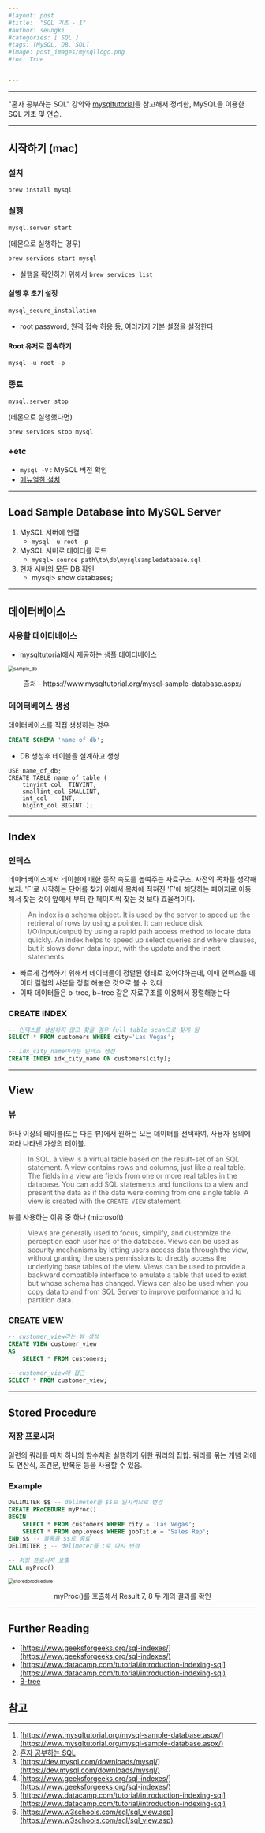 ```yaml
---
#layout: post
#title:  "SQL 기초 - 1"
#author: seungki
#categories: [ SQL ]
#tags: [MySQL, DB, SQL]
#image: post_images/mysqllogo.png
#toc: True


---
```


---

"혼자 공부하는 SQL" 강의와 [mysqltutorial](https://www.mysqltutorial.org/mysql-sample-database.aspx/)을 참고해서 정리한, MySQL을 이용한 SQL 기초 및 연습.

---

## 시작하기 (mac)

### 설치

```brew install mysql```

### 실행

```mysql.server start``` 

(데몬으로 실행하는 경우)

```brew services start mysql```

* 실행을 확인하기 위해서 ```brew services list```

#### 실행 후 초기 설정

```mysql_secure_installation```

* root password, 원격 접속 허용 등, 여러가지 기본 설정을 설정한다

#### Root 유저로 접속하기

```mysql -u root -p```

### 종료

```mysql.server stop```

(데몬으로 실행했다면)

```brew services stop mysql```

### +etc

* ```mysql -V``` : MySQL 버전 확인
* [메뉴얼한 설치](https://dev.mysql.com/downloads/mysql/)

---

## Load Sample Database into MySQL Server

1. MySQL 서버에 연결 
   * ```mysql -u root -p```
2. MySQL 서버로 데이터를 로드
   * ```mysql> source path\to\db\mysqlsampledatabase.sql``` 
3. 현재 서버의 모든 DB 확인
   * mysql> show databases;

---

## 데이터베이스

### 사용할 데이터베이스

* [mysqltutorial에서 제공하는 샘플 데이터베이스](https://www.mysqltutorial.org/wp-content/uploads/2018/03/mysqlsampledatabase.zip)

<img src="../post_images/2023-08-16-sql_1/sample_db.png" alt="sample_db" style="zoom:67%;" class='center-image'/>

<p align='center'>출처 - https://www.mysqltutorial.org/mysql-sample-database.aspx/</p>

### 데이터베이스 생성

데이터베이스를 직접 생성하는 경우

```sql
CREATE SCHEMA 'name_of_db';
```

* DB 생성후 테이블을 설계하고 생성

```mysql
USE name_of_db;
CREATE TABLE name_of_table (
    tinyint_col  TINYINT,
    smallint_col SMALLINT,
    int_col    INT,
    bigint_col BIGINT );
```

---

## Index

### 인덱스

데이터베이스에서 테이블에 대한 동작 속도를 높여주는 자료구조. 사전의 목차를 생각해보자. 'F'로 시작하는 단어를 찾기 위해서 목차에 적혀진 'F'에 해당하는 페이지로 이동해서 찾는 것이 앞에서 부터 한 페이지씩 찾는 것 보다 효율적이다.

> An index is a schema object. It is used by the server to speed up the retrieval of rows by using a pointer. It can reduce disk I/O(input/output) by using a rapid path access method to locate data quickly. An index helps to speed up select queries and where clauses, but it slows down data input, with the update and the insert statements. 

* 빠르게 검색하기 위해서 데이터들이 정렬된 형태로 있어야하는데, 이때 인덱스를 데이터 컬럼의 사본을 정렬 해놓은 것으로 볼 수 있다
* 이때 데이터들은 b-tree, b+tree 같은 자료구조를 이용해서 정렬해놓는다

### CREATE INDEX

```sql
-- 인덱스를 생성하지 않고 찾을 경우 full table scan으로 찾게 됨
SELECT * FROM customers WHERE city='Las Vegas';

-- idx_city_name이라는 인덱스 생성
CREATE INDEX idx_city_name ON customers(city);
```

---

## View

### 뷰

하나 이상의 테이블(또는 다른 뷰)에서 원하는 모든 데이터를 선택하여, 사용자 정의에 따라 나타낸 가상의 테이블.

> In SQL, a view is a virtual table based on the result-set of an SQL statement. A view contains rows and columns, just like a real table. The fields in a view are fields from one or more real tables in the database. You can add SQL statements and functions to a view and present the data as if the data were coming from one single table. A view is created with the `CREATE VIEW` statement. 

뷰를 사용하는 이유 중 하나 (microsoft)

> Views are generally used to focus, simplify, and customize the perception each user has of the database. Views can be used as security mechanisms by letting users access data through the view, without granting the users permissions to directly access the underlying base tables of the view. Views can be used to provide a backward compatible interface to emulate a table that used to exist but whose schema has changed. Views can also be used when you copy data to and from SQL Server to improve performance and to partition data.

### CREATE VIEW

```sql
-- customer_view라는 뷰 생성
CREATE VIEW customer_view
AS 
	SELECT * FROM customers;
	
-- customer_view에 접근
SELECT * FROM customer_view;
```

---

## Stored Procedure

### 저장 프로시저

일련의 쿼리를 마치 하나의 함수처럼 실행하기 위한 쿼리의 집합. 쿼리를 묶는 개념 외에도 연산식, 조건문, 반복문 등을 사용할 수 있음.

### Example

```sql
DELIMITER $$ -- delimeter를 $$로 일시적으로 변경
CREATE PRoCEDURE myProc()
BEGIN
	SELECT * FROM customers WHERE city = 'Las Vegas';
	SELECT * FROM employees WHERE jobTitle = 'Sales Rep';
END $$ -- 블록을 $$로 종료
DELIMITER ; -- delimeter를 ;로 다시 변경
```

```sql
-- 저장 프로시저 호출
CALL myProc()
```



<img src="../post_images/2023-08-16-sql_1/storedprodcedure.png" alt="storedprodcedure" style="zoom:67%;" class='center-image'/>

<p align='center'>myProc()를 호출해서 Result 7, 8 두 개의 결과를 확인</p>

---

## Further Reading

* [https://www.geeksforgeeks.org/sql-indexes/](https://www.geeksforgeeks.org/sql-indexes/)
* [https://www.datacamp.com/tutorial/introduction-indexing-sql](https://www.datacamp.com/tutorial/introduction-indexing-sql)
* [B-tree](https://www.geeksforgeeks.org/introduction-of-b-tree-2/)



## 참고

---

1. [https://www.mysqltutorial.org/mysql-sample-database.aspx/](https://www.mysqltutorial.org/mysql-sample-database.aspx/)
2. [혼자 공부하는 SQL](https://www.youtube.com/watch?v=_JURyg_KzHE&list=PLVsNizTWUw7GCfy5RH27cQL5MeKYnl8Pm&index=7)
3. [https://dev.mysql.com/downloads/mysql/](https://dev.mysql.com/downloads/mysql/)
4. [https://www.geeksforgeeks.org/sql-indexes/](https://www.geeksforgeeks.org/sql-indexes/)
5. [https://www.datacamp.com/tutorial/introduction-indexing-sql](https://www.datacamp.com/tutorial/introduction-indexing-sql)
6. [https://www.w3schools.com/sql/sql_view.asp](https://www.w3schools.com/sql/sql_view.asp)

